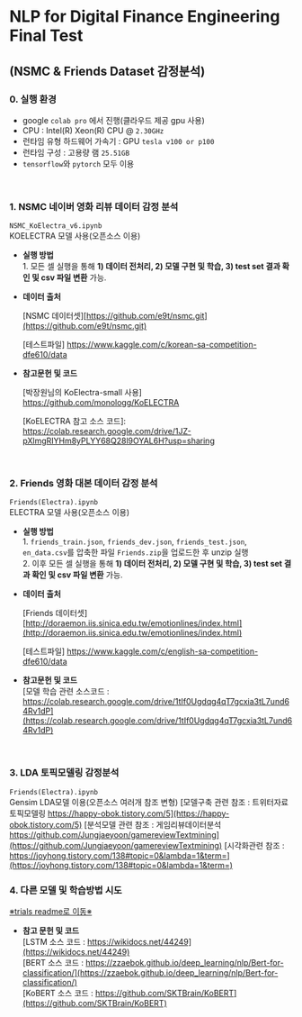 # NLP for Digital Finance Engineering Final Test
## (NSMC & Friends Dataset 감정분석) 

### 0. 실행 환경
- google `colab pro` 에서 진행(클라우드 제공 gpu 사용)
- CPU : Intel(R) Xeon(R) CPU @ `2.30GHz` 
- 런타임 유형 하드웨어 가속기 : GPU `tesla v100 or p100`
- 런타임 구성 : 고용량 램 `25.51GB`
- `tensorflow`와 `pytorch` 모두 이용


<br>

### 1. NSMC 네이버 영화 리뷰 데이터 감정 분석

`NSMC_KoElectra_v6.ipynb`  
KOELECTRA 모델 사용(오픈소스 이용)

- <b>실행 방법</b>  
<t>1.  모든 셀 실행을 통해 <b>1) 데이터 전처리, 2) 모델 구현 및 학습, 3) test set 결과 확인 및 csv 파일 변환</b> 가능.


- <b>데이터 출처</b> 

   <t>[NSMC 데이터셋][https://github.com/e9t/nsmc.git](https://github.com/e9t/nsmc.git)
   
   <t>[테스트파일]</b> https://www.kaggle.com/c/korean-sa-competition-dfe610/data

  
- <b>참고문헌 및 코드</b> 

   <t>[박장원님의 KoElectra-small 사용] https://github.com/monologg/KoELECTRA
   
   <t>[KoELECTRA 참고 소스 코드]: https://colab.research.google.com/drive/1JZ-pXlmgRIYHm8yPLYY68Q28l9OYAL6H?usp=sharing

<br>


### 2. Friends 영화 대본 데이터 감정 분석

`Friends(Electra).ipynb`  
ELECTRA 모델 사용(오픈소스 이용)

- <b>실행 방법</b>  
<t>1.  `friends_train.json`, `friends_dev.json`, `friends_test.json`, `en_data.csv`를 압축한 파일 `Friends.zip`을 업로드한 후 unzip 실행  
<t>2.  이후 모든 셀 실행을 통해 <b>1) 데이터 전처리, 2) 모델 구현 및 학습, 3) test set 결과 확인 및 csv 파일 변환</b> 가능.


- <b>데이터 출처</b>

   <t>[Friends 데이터셋][http://doraemon.iis.sinica.edu.tw/emotionlines/index.html](http://doraemon.iis.sinica.edu.tw/emotionlines/index.html)
   
   <t>[테스트파일]  https://www.kaggle.com/c/english-sa-competition-dfe610/data


- <b>참고문헌 및 코드</b>  
<t>[모델 학습 관련 소스코드 : https://colab.research.google.com/drive/1tIf0Ugdqg4qT7gcxia3tL7und64Rv1dP](https://colab.research.google.com/drive/1tIf0Ugdqg4qT7gcxia3tL7und64Rv1dP)


<br>

### 3. LDA 토픽모델링 감정분석 
`Friends(Electra).ipynb`  
Gensim LDA모델 이용(오픈소스 여러개 참조 변형)
[모델구축 관련 참조 : 트위터자료 토픽모델링 https://happy-obok.tistory.com/5](https://happy-obok.tistory.com/5)
[분석모델 관련 참조 : 게임리뷰데이터분석 https://github.com/Jungjaeyoon/gamereviewTextmining](https://github.com/Jungjaeyoon/gamereviewTextmining)
[시각화관련 참조 : https://joyhong.tistory.com/138#topic=0&lambda=1&term=](https://joyhong.tistory.com/138#topic=0&lambda=1&term=)

### 4. 다른 모델 및 학습방법 시도 

<t>    [※trials readme로 이동※](https://github.com/csh301/NLP-FINAL-REPORT/tree/main/Trials)  

- <b>참고 문헌 및 코드</b>  
<t>[LSTM 소스 코드 :  https://wikidocs.net/44249](https://wikidocs.net/44249)  
<t>[BERT 소스 코드 :  https://zzaebok.github.io/deep_learning/nlp/Bert-for-classification/](https://zzaebok.github.io/deep_learning/nlp/Bert-for-classification/)  
<t>[KoBERT 소스 코드 : https://github.com/SKTBrain/KoBERT](https://github.com/SKTBrain/KoBERT)  


